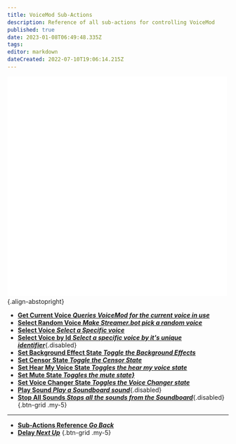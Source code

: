 ```yaml
---
title: VoiceMod Sub-Actions
description: Reference of all sub-actions for controlling VoiceMod
published: true
date: 2023-01-08T06:49:48.335Z
tags: 
editor: markdown
dateCreated: 2022-07-10T19:06:14.215Z
---
```


![voicemod.png](/logos/voicemod.png){.align-abstopright}

* [<i class="mdi mdi-microphone text--voicemod"></i>**Get Current Voice *Queries VoiceMod for the current voice in use***](/en/Sub-Actions/VoiceMod/Get-Current-Voice)
* [<i class="mdi mdi-animation-outline text--voicemod"></i>**Select Random Voice *Make Streamer.bot pick a random voice***](/en/Sub-Actions/VoiceMod/Select-Random-Voice)
* [<i class="mdi mdi-microphone text--voicemod"></i>**Select Voice *Select a Specific voice***](/en/Sub-Actions/VoiceMod/Select-Voice)
* [<i class="mdi mdi-microphone text--voicemod"></i>**Select Voice by Id *Select a specific voice by it's unique identifier***](/en/Sub-Actions/VoiceMod/Select-Voice-by-ID){.disabled}
* [<i class="mdi mdi-wall text--voicemod"></i>**Set Background Effect State *Toggle the Background Effects***](/en/Sub-Actions/VoiceMod/Set-Background-Effect-State)
* [<i class="mdi mdi-microphone-off text--voicemod"></i>**Set Censor State *Toggle the Censor State***](/en/Sub-Actions/VoiceMod/Set-Censor-State)
* [<i class="mdi mdi-headphones text--voicemod"></i>**Set Hear My Voice State *Toggles the hear my voice state***](/en/Sub-Actions/VoiceMod/Set-Hear-My-Voice-State)
* [<i class="mdi mdi-volume-mute text--voicemod"></i>**Set Mute State *Toggles the mute state}***](/en/Sub-Actions/VoiceMod/Set-Mute-State)
* [<i class="mdi mdi-robot text--voicemod"></i>**Set Voice Changer State *Toggles the Voice Changer state***](/en/Sub-Actions/VoiceMod/Set-Voice-Changer-State)
* [<i class="mdi mdi-volume-high text--voicemod"></i>**Play Sound *Play a Soundboard sound***](/en/Sub-Actions/VoiceMod/Play-Sound){.disabled}
* [<i class="mdi mdi-volume-off text--voicemod"></i>**Stop All Sounds *Stops all the sounds from the Soundboard***](/en/Sub-Actions/VoiceMod/Stop-All-Sounds){.disabled}
{.btn-grid .my-5}

---
 
- [<i class="mdi mdi-chevron-left"></i>**Sub-Actions Reference *Go Back***](/en/Sub-Actions)
- [<i class="mdi mdi-timelapse primary--text"></i> **Delay *Next Up***](/Sub-Actions/Delay)
{.btn-grid .my-5}